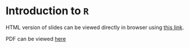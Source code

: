 # Introduction to `R`

HTML version of slides can be viewed directly in browser using [this link](https://cdn.rawgit.com/TuorlaObservatory/CompCoffee/bfe20149/r/intro/slides.html).

PDF can be viewed [here](https://cdn.rawgit.com/TuorlaObservatory/CompCoffee/bfe20149/r/intro/Introduction%20to%20R.pdf)
